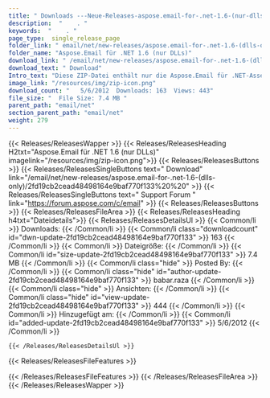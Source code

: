 ```yaml
---
title: " Downloads ---Neue-Releases-aspose.email-for-.net-1.6-(nur-dlls) . "
description:  "    . " 
keywords:  "    . " 
page_type:  single_release_page
folder_link: " email/net/new-releases/aspose.email-for-.net-1.6-(dlls-only)/"
folder_name: "Aspose.Email für .NET 1.6 (nur DLLs)"
download_link: " /email/net/new-releases/aspose.email-for-.net-1.6-(dlls-only)/2fd19cb2cead48498164e9baf770f133"
download_text: " Download"
Intro_text: "Diese ZIP-Datei enthält nur die Aspose.Email für .NET-Assemblys. Die Versammlungen..."
image_link: "/resources/img/zip-icon.png"
download_count: "   5/6/2012  Downloads: 163  Views: 443"
file_size: "  File Size: 7.4 MB "
parent_path: "email/net"
section_parent_path: "email/net"
weight: 279
---
```


{{< Releases/ReleasesWapper >}}
  {{< Releases/ReleasesHeading H2txt="Aspose.Email für .NET 1.6 (nur DLLs)" imagelink="/resources/img/zip-icon.png">}}
  {{< Releases/ReleasesButtons >}}
    {{< Releases/ReleasesSingleButtons text=" Download" link="/email/net/new-releases/aspose.email-for-.net-1.6-(dlls-only)/2fd19cb2cead48498164e9baf770f133%20%20" >}}
    {{< Releases/ReleasesSingleButtons text=" Support Forum " link="https://forum.aspose.com/c/email" >}}
  {{< Releases/ReleasesButtons >}}
  {{< Releases/ReleasesFileArea >}}
    {{< Releases/ReleasesHeading h4txt="Dateidetails">}}
    {{< Releases/ReleasesDetailsUl >}}
            {{< Common/li >}} Downloads: {{< /Common/li >}}
      {{< Common/li class="downloadcount" id="dwn-update-2fd19cb2cead48498164e9baf770f133" >}} 163 {{< /Common/li >}}
      {{< Common/li >}} Dateigröße: {{< /Common/li >}}
      {{< Common/li id="size-update-2fd19cb2cead48498164e9baf770f133" >}} 7.4 MB {{< /Common/li >}} 
      {{< Common/li  class="hide" >}} Posted By: {{< /Common/li >}} 
      {{< Common/li class="hide" id="author-update-2fd19cb2cead48498164e9baf770f133" >}} babar.raza {{< /Common/li >}}
      {{< Common/li class="hide" >}} Ansichten: {{< /Common/li >}}
      {{< Common/li class="hide" id="view-update-2fd19cb2cead48498164e9baf770f133" >}} 444 {{< /Common/li >}}
      {{< Common/li >}} Hinzugefügt am: {{< /Common/li >}}
      {{< Common/li id="added-update-2fd19cb2cead48498164e9baf770f133" >}} 5/6/2012 {{< /Common/li >}} 

    {{< /Releases/ReleasesDetailsUl >}}

  {{< Releases/ReleasesFileFeatures >}}
      
  {{< /Releases/ReleasesFileFeatures >}}
 {{< /Releases/ReleasesFileArea >}}
{{< /Releases/ReleasesWapper >}}




